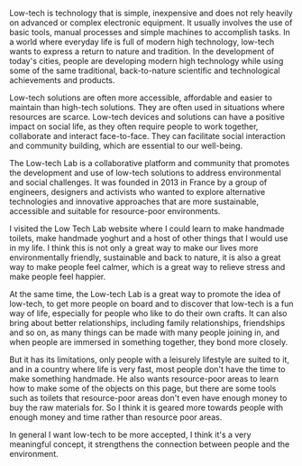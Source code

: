 Low-tech is technology that is simple, inexpensive and does not rely heavily on advanced or complex electronic equipment. It usually involves the use of basic tools, manual processes and simple machines to accomplish tasks. In a world where everyday life is full of modern high technology, low-tech wants to express a return to nature and tradition. In the development of today's cities, people are developing modern high technology while using some of the same traditional, back-to-nature scientific and technological achievements and products.

Low-tech solutions are often more accessible, affordable and easier to maintain than high-tech solutions. They are often used in situations where resources are scarce. Low-tech devices and solutions can have a positive impact on social life, as they often require people to work together, collaborate and interact face-to-face. They can facilitate social interaction and community building, which are essential to our well-being.

The Low-tech Lab is a collaborative platform and community that promotes the development and use of low-tech solutions to address environmental and social challenges. It was founded in 2013 in France by a group of engineers, designers and activists who wanted to explore alternative technologies and innovative approaches that are more sustainable, accessible and suitable for resource-poor environments.

I visited the Low Tech Lab website where I could learn to make handmade toilets, make handmade yoghurt and a host of other things that I would use in my life. I think this is not only a great way to make our lives more environmentally friendly, sustainable and back to nature, it is also a great way to make people feel calmer, which is a great way to relieve stress and make people feel happier.

At the same time, the Low-tech Lab is a great way to promote the idea of low-tech, to get more people on board and to discover that low-tech is a fun way of life, especially for people who like to do their own crafts. It can also bring about better relationships, including family relationships, friendships and so on, as many things can be made with many people joining in, and when people are immersed in something together, they bond more closely.

But it has its limitations, only people with a leisurely lifestyle are suited to it, and in a country where life is very fast, most people don't have the time to make something handmade. He also wants resource-poor areas to learn how to make some of the objects on this page, but there are some tools such as toilets that resource-poor areas don't even have enough money to buy the raw materials for. So I think it is geared more towards people with enough money and time rather than resource poor areas.

In general I want low-tech to be more accepted, I think it's a very meaningful concept, it strengthens the connection between people and the environment.
